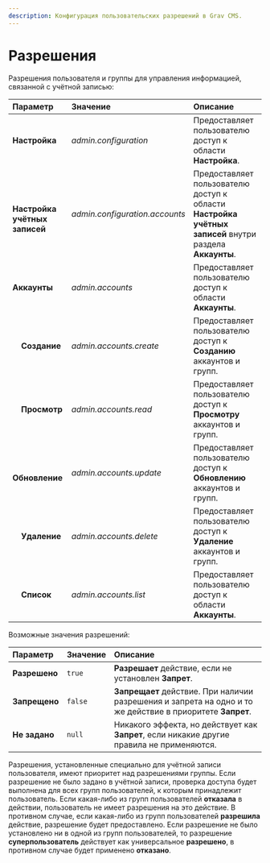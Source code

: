 ```yaml
---
description: Конфигурация пользовательских разрешений в Grav CMS.
---
```


# Разрешения

Разрешения пользователя и группы для управления информацией, связанной с учётной записью:

| Параметр                              | Значение                          | Описание                                                          |
| :-----                                | :-----                            | :-----                                                            |
| **Настройка**                     | *admin.configuration*             | Предоставляет пользователю доступ к области **Настройка**. |
| &nbsp; &nbsp; **Настройка учётных записей** | *admin.configuration.accounts*    | Предоставляет пользователю доступ к области **Настройка учётных записей** внутри раздела **Аккаунты**.  |
| **Аккаунты**                          | *admin.accounts*                  | Предоставляет пользователю доступ к области **Аккаунты**.    |
| &nbsp; &nbsp; **Создание**              | *admin.accounts.create*           | Предоставляет пользователю доступ к **Созданию** аккаунтов и групп.      |
| &nbsp; &nbsp; **Просмотр**                | *admin.accounts.read*             | Предоставляет пользователю доступ к **Просмотру** аккаунтов и групп.          |
| &nbsp; &nbsp; **Обновление**              | *admin.accounts.update*          | Предоставляет пользователю доступ к **Обновлению** аккаунтов и групп.        |
| &nbsp; &nbsp; **Удаление**              | *admin.accounts.delete*           | Предоставляет пользователю доступ к **Удаление** аккаунтов и групп.        |
| &nbsp; &nbsp; **Список**                | *admin.accounts.list*             | Предоставляет пользователю доступ к области **Аккаунты**.             |

Возможные значения разрешений:

| Параметр         | Значение | Описание                                                                                                   |
| :-----           | :-----   | :-----                                                                                                     |
| **Разрешено**    | `true`   | **Разрешает** действие, если не установлен **Запрет**.                                                     |
| **Запрещено**    | `false`  | **Запрещает** действие. При наличии разрешения и запрета на одно и то же действие в приоритете **Запрет**. |
| **Не задано**    | `null`   | Никакого эффекта, но действует как **Запрет**, если никакие другие правила не применяются.                 |

Разрешения, установленные специально для учётной записи пользователя, имеют приоритет над разрешениями группы. Если разрешение не было задано в учётной записи, проверка доступа будет выполнена для всех групп пользователей, к которым принадлежит пользователь. Если какая-либо из групп пользователей **отказала** в действии, пользователь не имеет разрешения на это действие. В противном случае, если какая-либо из групп пользователей **разрешила** действие, разрешение будет предоставлено. Если разрешение не было установлено ни в одной из групп пользователей, то разрешение **суперпользователь** действует как универсальное **разрешено**, в противном случае будет применено **отказано**.
